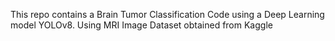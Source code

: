 This repo contains a Brain Tumor Classification Code using a Deep Learning model YOLOv8.
Using MRI Image Dataset obtained from Kaggle
